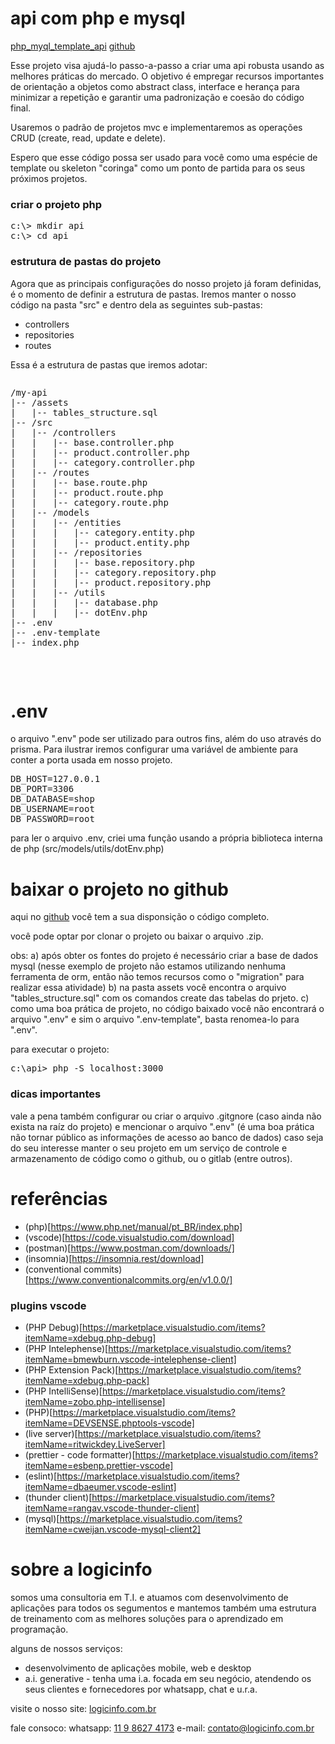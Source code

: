 # api com php e mysql
[php_myql_template_api](https://github.com/logicinfocursos/php_myql_template_api.git)
[github](https://github.com/logicinfocursos?tab=repositories)

Esse projeto visa ajudá-lo passo-a-passo a criar uma api robusta usando as melhores práticas do mercado. O objetivo é empregar recursos importantes de orientação a objetos como abstract class, interface e herança para minimizar a repetição e garantir uma padronização e coesão do código final.

Usaremos o padrão de projetos mvc e implementaremos as operações CRUD (create, read, update e delete).

Espero que esse código possa ser usado para você como uma espécie de template ou skeleton "coringa" como um ponto de partida para os seus próximos projetos.

### criar o projeto php

<pre>
c:\> mkdir api
c:\> cd api
</pre>


### estrutura de pastas do projeto
Agora que as principais configurações do nosso projeto já foram definidas, é o momento de definir a estrutura de pastas. Iremos manter o nosso código na pasta "src" e dentro dela as seguintes sub-pastas:

- controllers
- repositories
- routes

Essa é a estrutura de pastas que iremos adotar:

<pre>
<pre>
/my-api
|-- /assets
|   |-- tables_structure.sql
|-- /src
|   |-- /controllers
|   |   |-- base.controller.php
|   |   |-- product.controller.php
|   |   |-- category.controller.php
|   |-- /routes
|   |   |-- base.route.php
|   |   |-- product.route.php
|   |   |-- category.route.php
|   |-- /models
|   |   |-- /entities
|   |   |   |-- category.entity.php
|   |   |   |-- product.entity.php
|   |   |-- /repositories
|   |   |   |-- base.repository.php
|   |   |   |-- category.repository.php
|   |   |   |-- product.repository.php
|   |   |-- /utils
|   |   |   |-- database.php
|   |   |   |-- dotEnv.php
|-- .env
|-- .env-template
|-- index.php
</pre>
</pre>


# .env
o arquivo ".env" pode ser utilizado para outros fins, além do uso através do prisma. Para ilustrar iremos configurar uma variável de ambiente para conter a porta usada em nosso projeto. 

<pre>
DB_HOST=127.0.0.1
DB_PORT=3306
DB_DATABASE=shop
DB_USERNAME=root
DB_PASSWORD=root
</pre>

para ler o arquivo .env, criei uma função usando a própria biblioteca interna de php (src/models/utils/dotEnv.php)
# baixar o projeto no github
aqui no [github](https://github.com/logicinfocursos/php_myql_template_api.git) você tem a sua disponsição o código completo.

você pode optar por clonar o projeto ou baixar o arquivo .zip.

obs:
a) após obter os fontes do projeto é necessário criar a base de dados mysql (nesse exemplo de projeto não estamos utilizando nenhuma ferramenta de orm, então não temos recursos como o "migration" para realizar essa atividade)
b) na pasta assets você encontra o arquivo "tables_structure.sql" com os comandos create das tabelas do prjeto.
c) como uma boa prática de projeto, no código baixado você não encontrará o arquivo ".env" e sim o arquivo ".env-template", basta renomea-lo para ".env".

para executar o projeto:
<pre>
c:\api> php -S localhost:3000
</pre>

### dicas importantes
vale a pena também configurar ou criar o arquivo .gitgnore (caso ainda não exista na raíz do projeto) e mencionar o arquivo ".env" (é uma boa prática não tornar público as informações de acesso ao banco de dados) caso seja do seu interesse manter o seu projeto em um serviço de controle e armazenamento de código como o github, ou o gitlab (entre outros).

# referências
- (php)[https://www.php.net/manual/pt_BR/index.php]
- (vscode)[https://code.visualstudio.com/download]
- (postman)[https://www.postman.com/downloads/]
- (insomnia)[https://insomnia.rest/download]
- (conventional commits)[https://www.conventionalcommits.org/en/v1.0.0/]

### plugins vscode
- (PHP Debug)[https://marketplace.visualstudio.com/items?itemName=xdebug.php-debug]
- (PHP Intelephense)[https://marketplace.visualstudio.com/items?itemName=bmewburn.vscode-intelephense-client]
- (PHP Extension Pack)[https://marketplace.visualstudio.com/items?itemName=xdebug.php-pack]
- (PHP IntelliSense)[https://marketplace.visualstudio.com/items?itemName=zobo.php-intellisense]
- (PHP)[https://marketplace.visualstudio.com/items?itemName=DEVSENSE.phptools-vscode]
- (live server)[https://marketplace.visualstudio.com/items?itemName=ritwickdey.LiveServer]
- (prettier - code formatter)[https://marketplace.visualstudio.com/items?itemName=esbenp.prettier-vscode]
- (eslint)[https://marketplace.visualstudio.com/items?itemName=dbaeumer.vscode-eslint]
- (thunder client)[https://marketplace.visualstudio.com/items?itemName=rangav.vscode-thunder-client]
- (mysql)[https://marketplace.visualstudio.com/items?itemName=cweijan.vscode-mysql-client2]
# sobre a logicinfo

somos uma consultoria em T.I. e atuamos com desenvolvimento de aplicações para todos os segumentos e mantemos também uma estrutura de treinamento com as melhores soluções para o aprendizado em programação.

alguns de nossos serviços:

- desenvolvimento de aplicações mobile, web e desktop
- a.i. generative - tenha uma i.a. focada em seu negócio, atendendo os seus clientes e fornecedores por whatsapp, chat e u.r.a.

visite o nosso site:
[logicinfo.com.br](https://logicinfo.com.br)

fale consoco:
whatsapp: [11 9 8627 4173](11-9-8627-4173)
e-mail: [contato@logicinfo.com.br](contato@logicinfo.com.br)
